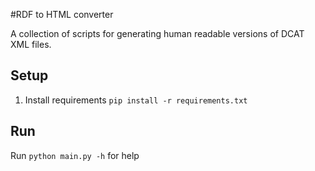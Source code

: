 #RDF to HTML converter

A collection of scripts for generating human readable versions of DCAT XML
files.

Setup
-----
1. Install requirements `pip install -r requirements.txt`

Run
---
Run `python main.py -h` for help
